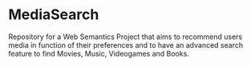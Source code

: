 # MediaSearch
Repository for a Web Semantics Project that aims to recommend users media in function of their preferences and to have an advanced search feature to find Movies, Music, Videogames and Books.
